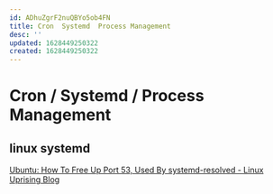 ```yaml
---
id: ADhuZgrF2nuQBYo5ob4FN
title: Cron  Systemd  Process Management
desc: ''
updated: 1628449250322
created: 1628449250322
---
```

# Cron / Systemd / Process Management
linux systemd
-------------

[Ubuntu: How To Free Up Port 53, Used By systemd-resolved - Linux Uprising Blog](https://www.linuxuprising.com/2020/07/ubuntu-how-to-free-up-port-53-used-by.html)
